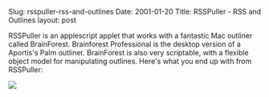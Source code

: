 Slug: rsspuller-rss-and-outlines
Date: 2001-01-20
Title: RSSPuller - RSS and Outlines
layout: post

RSSPuller is an applescript applet that works with a fantastic Mac outliner called BrainForest. Brainforest Professional is the desktop version of a Aportis&#39;s Palm outliner. BrainForest is also very scriptable, with a flexible object model for manipulating outlines. Here&#39;s what you end up with from RSSPuller:

<a href="http://www.redmonk.net/326"><img border="0" src="https://media.redmonk.net/images/pullerSm.gif" /></a>
